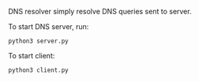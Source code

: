 DNS resolver simply resolve DNS queries sent to server. 

To start DNS server, run: 

    python3 server.py

To start client: 

    python3 client.py